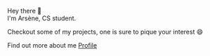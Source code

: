 Hey there 👋  
I'm Arsène, CS student.   

Checkout some of my projects, one is sure to pique your interest :smile:

Find out more about me [Profile](https://arskan17.github.io/Profile-Blog/)
